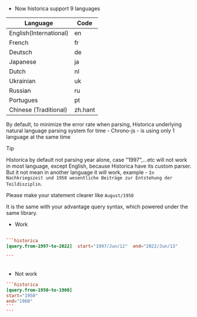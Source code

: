 - Now historica support 9 languages

| Language               | Code    |
| ---------------------- | ------- |
| English(International) | en      |
| French                 | fr      |
| Deutsch                | de      |
| Japanese               | ja      |
| Dutch                  | nl      |
| Ukrainian              | uk      |
| Russian                | ru      |
| Portugues              | pt      |
| Chinese (Traditional)  | zh.hant |

By default, to minimize the error rate when parsing, Historica underlying natural language parsing system for time - Chrono-js - is using only 1 language at the same time

>[!tip]
>Historica by default not parsing year alone, case "1997",...etc will not work in most language, except English, because Historica have its  custom parser. But it not mean in another language it will work, example - `In Nachkriegszeit und 1950 wesentliche Beiträge zur Entstehung der Teildisziplin`. 
>
>Please make your statement clearer like `August/1950`
>
>It is the same with your advantage query syntax, which powered under the same library. 
>

 - Work
````toml  
  
```historica  
[query.from-1997-to-2022]  start="1997/Jun/12"  end="2022/Jun/13"
  
```  
  
````  
- Not work
````toml
```historica
[query.from-1950-to-1960]
start="1950"
end="1960"
```
```